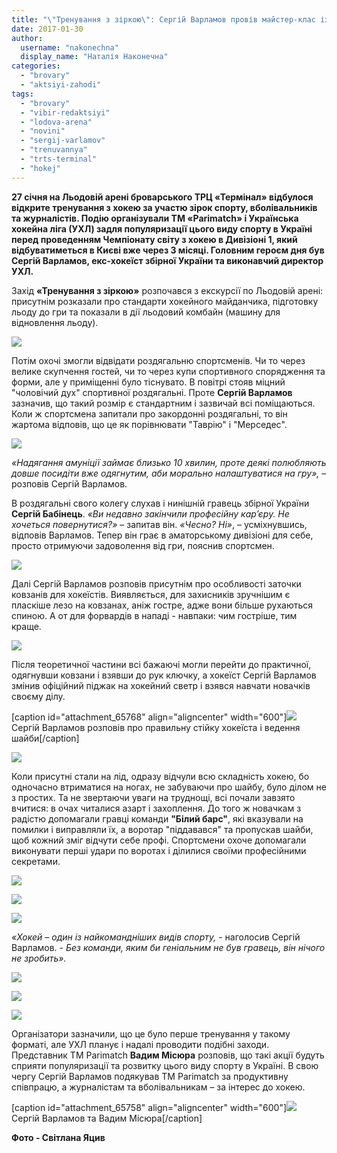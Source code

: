 ```yaml
---
title: "\"Тренування з зіркою\": Сергій Варламов провів майстер-клас із хокею в \"Терміналі\" - ФОТО"
date: 2017-01-30
author: 
  username: "nakonechna"
  display_name: "Наталія Наконечна"
categories: 
  - "brovary"
  - "aktsiyi-zahodi"
tags: 
  - "brovary"
  - "vibir-redaktsiyi"
  - "lodova-arena"
  - "novini"
  - "sergij-varlamov"
  - "trenuvannya"
  - "trts-terminal"
  - "hokej"
---
```


**27 січня на Льодовій арені броварського ТРЦ «Термінал» відбулося відкрите тренування з хокею за участю зірок спорту, вболівальників та журналістів. Подію організували TM «Parimatch» і Українська хокейна ліга (УХЛ) задля популяризації цього виду спорту в Україні перед проведенням Чемпіонату світу з хокею в Дивізіоні 1, який відбуватиметься в Києві вже через 3 місяці. Головним героєм дня був Сергій Варламов, екс-хокеїст збірної України та виконавчий директор УХЛ.**

Захід **«Тренування з зіркою»** розпочався з екскурсії по Льодовій арені: присутнім розказали про стандарти хокейного майданчика, підготовку льоду до гри та показали в дії льодовий комбайн (машину для відновлення льоду).

[![](https://mpz.brovary.org/wp-content/uploads/2017/01/varlamov-1.jpg)](https://mpz.brovary.org/wp-content/uploads/2017/01/varlamov-1.jpg)

Потім охочі змогли відвідати роздягальню спортсменів. Чи то через велике скупчення гостей, чи то через купи спортивного спорядження та форми, але у приміщенні було тіснувато. В повітрі стояв міцний "чоловічий дух" спортивної роздягальні. Проте **Сергій Варламов** зазначив, що такий розмір є стандартним і зазвичай всі поміщаються. Коли ж спортсмена запитали про закордонні роздягальні, то він жартома відповів, що це як порівнювати "Таврію" і "Мерседес".

[![](https://mpz.brovary.org/wp-content/uploads/2017/01/varlamov-4.jpg)](https://mpz.brovary.org/wp-content/uploads/2017/01/varlamov-4.jpg)

_«Надягання амуніції займає близько 10 хвилин, проте деякі полюбляють довше посидіти вже одягнутим, аби морально налаштуватися на гру»,_ – розповів Сергій Варламов.

В роздягальні свого колегу слухав і нинішній гравець збірної України **Сергій Бабінець**. _«Ви недавно закінчили професійну кар’єру. Не хочеться повернутися?»_ – запитав він. _«Чесно? Ні»_, – усміхнувшись, відповів Варламов. Тепер він грає в аматорському дивізіоні для себе, просто отримуючи задоволення від гри, пояснив спортсмен.

[![](https://mpz.brovary.org/wp-content/uploads/2017/01/varlamov-7.jpg)](https://mpz.brovary.org/wp-content/uploads/2017/01/varlamov-7.jpg)

Далі Сергій Варламов розповів присутнім про особливості заточки ковзанів для хокеїстів. Виявляється, для захисників зручнішим є пласкіше лезо на ковзанах, аніж гостре, адже вони більше рухаються спиною. А от для форвардів в нападі - навпаки: чим гостріше, тим краще.

[![](https://mpz.brovary.org/wp-content/uploads/2017/01/varlamov-13.jpg)](https://mpz.brovary.org/wp-content/uploads/2017/01/varlamov-13.jpg)

Після теоретичної частини всі бажаючі могли перейти до практичної, одягнувши ковзани і взявши до рук ключку, а хокеїст Сергій Варламов змінив офіційний піджак на хокейний светр і взявся навчати новачків своєму ділу.

\[caption id="attachment\_65768" align="aligncenter" width="600"\][![](https://mpz.brovary.org/wp-content/uploads/2017/01/varlamov-12.jpg)](https://mpz.brovary.org/wp-content/uploads/2017/01/varlamov-12.jpg) Сергій Варламов розповів про правильну стійку хокеїста і ведення шайби\[/caption\]

[![](https://mpz.brovary.org/wp-content/uploads/2017/01/varlamov-21.jpg)](https://mpz.brovary.org/wp-content/uploads/2017/01/varlamov-21.jpg)

Коли присутні стали на лід, одразу відчули всю складність хокею, бо одночасно втриматися на ногах, не забуваючи про шайбу, було ділом не з простих. Та не звертаючи уваги на труднощі, всі почали завзято вчитися: в очах читалися азарт і захоплення. До того ж новачкам з радістю допомагали гравці команди **"Білий барс"**, які вказували на помилки і виправляли їх, а воротар "піддавався" та пропускав шайби, щоб кожний зміг відчути себе профі. Спортсмени охоче допомагали виконувати перші удари по воротах і ділилися своїми професійними секретами.

[![](https://mpz.brovary.org/wp-content/uploads/2017/01/varlamov-20.jpg)](https://mpz.brovary.org/wp-content/uploads/2017/01/varlamov-20.jpg)

[![](https://mpz.brovary.org/wp-content/uploads/2017/01/varlamov-16.jpg)](https://mpz.brovary.org/wp-content/uploads/2017/01/varlamov-16.jpg)

[![](https://mpz.brovary.org/wp-content/uploads/2017/01/varlamov-14.jpg)](https://mpz.brovary.org/wp-content/uploads/2017/01/varlamov-14.jpg)

_«Хокей – один із найкомандніших видів спорту,_ - наголосив Сергій Варламов. - _Без команди, яким би геніальним не був гравець, він нічого не зробить»._

[![](https://mpz.brovary.org/wp-content/uploads/2017/01/varlamov-18.jpg)](https://mpz.brovary.org/wp-content/uploads/2017/01/varlamov-18.jpg)

[![](https://mpz.brovary.org/wp-content/uploads/2017/01/varlamov-19.jpg)](https://mpz.brovary.org/wp-content/uploads/2017/01/varlamov-19.jpg)

[![](https://mpz.brovary.org/wp-content/uploads/2017/01/varlamov-23.jpg)](https://mpz.brovary.org/wp-content/uploads/2017/01/varlamov-23.jpg)

Організатори зазначили, що це було перше тренування у такому форматі, але УХЛ планує і надалі проводити подібні заходи. Представник ТМ Parimatch **Вадим Місюра** розповів, що такі акції будуть сприяти популяризації та розвитку цього виду спорту в Україні. В свою чергу Сергій Варламов подякував ТМ Parimatch за продуктивну співпрацю, а журналістам та вболівальникам – за інтерес до хокею.

\[caption id="attachment\_65758" align="aligncenter" width="600"\][![](https://mpz.brovary.org/wp-content/uploads/2017/01/varlamov-2.jpg)](https://mpz.brovary.org/wp-content/uploads/2017/01/varlamov-2.jpg) Сергій Варламов та Вадим Місюра\[/caption\]

**Фото - Світлана Яцив**
